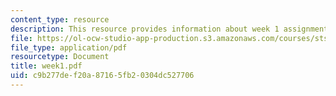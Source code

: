 ```yaml
---
content_type: resource
description: This resource provides information about week 1 assignments.
file: https://ol-ocw-studio-app-production.s3.amazonaws.com/courses/sts-005-disease-and-society-in-america-fall-2005/c9b277def20a87165fb20304dc527706_week1.pdf
file_type: application/pdf
resourcetype: Document
title: week1.pdf
uid: c9b277de-f20a-8716-5fb2-0304dc527706
---
```


